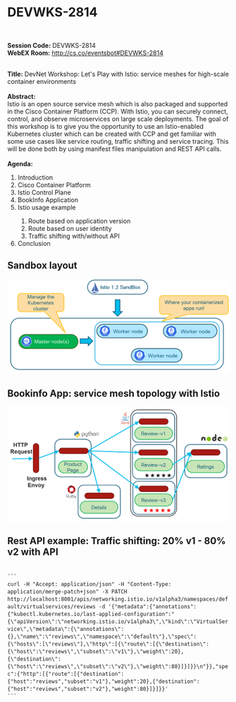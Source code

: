 # DEVWKS-2814
<br>

**Session Code:**  DEVWKS-2814 <br>
**WebEX Room:** http://cs.co/eventsbot#DEVWKS-2814 <br>
<br>

**Title:** DevNet Workshop: Let's Play with Istio: service meshes for high-scale container environments<br>
<br>
**Abstract:**<br>
Istio is an open source service mesh which is also packaged and supported in the Cisco Container Platform (CCP). With Istio, you can securely connect, control, and observe microservices on large scale deployments. The goal of this workshop is to give you the opportunity to use an Istio-enabled Kubernetes cluster which can be created with CCP and get familiar with some use cases like service routing, traffic shifting and service tracing. This will be done both by using manifest files manipulation and REST API calls. <br><br>
 **Agenda:**<br>
 <ol>
<li>Introduction</li>
<li>Cisco Container Platform</li>
<li>Istio Control Plane</li>
<li>BookInfo Application</li>
<li>	Istio usage example </li>
 <ol>
     <li>	Route based on application version</li>
    <li>	Route based on user identity   </li>
    <li>	Traffic shifting with/without API</li>
</ol>
 <li>Conclusion</li>
 </ol>

## Sandbox layout

  ![Sandbox layout](https://github.com/GaetanoCarlucci/DEVWKS-2814/blob/master/sandbox_layout.PNG)

## Bookinfo App: service mesh topology with Istio

  ![Sandbox layout](https://github.com/GaetanoCarlucci/DEVWKS-2814/blob/master/bookinfo_mesh_topology.PNG)

## Rest API example: Traffic shifting: 20% v1 - 80% v2 with API

<code>
```
curl -H "Accept: application/json" -H "Content-Type: application/merge-patch+json" -X PATCH http://localhost:8001/apis/networking.istio.io/v1alpha3/namespaces/default/virtualservices/reviews -d '{"metadata":{"annotations":{"kubectl.kubernetes.io/last-applied-configuration":"{\"apiVersion\":\"networking.istio.io/v1alpha3\",\"kind\":\"VirtualService\",\"metadata\":{\"annotations\":{},\"name\":\"reviews\",\"namespace\":\"default\"},\"spec\":{\"hosts\":[\"reviews\"],\"http\":[{\"route\":[{\"destination\":{\"host\":\"reviews\",\"subset\":\"v1\"},\"weight\":20},{\"destination\":{\"host\":\"reviews\",\"subset\":\"v2\"},\"weight\":80}]}]}}\n"}},"spec":{"http":[{"route":[{"destination":{"host":"reviews","subset":"v1"},"weight":20},{"destination":{"host":"reviews","subset":"v2"},"weight":80}]}]}}'
```
</code>

